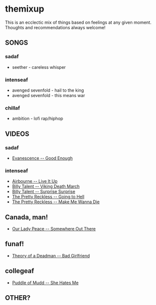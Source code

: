 # themixup

This is an ecclectic mix of things based on feelings at any given moment. Thoughts and recommendations always welcome!

## SONGS

### sadaf

- seether - careless whisper

### intenseaf

- avenged sevenfold - hail to the king
- avenged sevenfold - this means war

### chillaf

- ambition - lofi rap/hiphop

## VIDEOS

### sadaf

- [Evanescence -- Good Enough](https://www.youtube.com/watch?v=Kw2Ic_2XdVQ)

### intenseaf

- [Airbourne -- Live It Up](https://www.youtube.com/watch?v=Pn0w7vciQCE)
- [Billy Talent -- Viking Death March](https://www.youtube.com/watch?v=VRFCMM3bra8)
- [Billy Talent -- Surprise Surprise](https://www.youtube.com/watch?v=ZGbNq_flErA)
- [The Pretty Reckless -- Going to Hell](https://www.youtube.com/watch?v=bmtbg5b7_Aw)
- [The Pretty Reckless -- Make Me Wanna Die](https://www.youtube.com/watch?v=txBfhpm1jI0)

## Canada, man!

- [Our Lady Peace -- Somewhere Out There](https://www.youtube.com/watch?v=8SzFaEqbLRM)

## funaf!

- [Theory of a Deadman -- Bad Girlfriend](https://www.youtube.com/watch?v=Pn0w7vciQCE)

## collegeaf

- [Puddle of Mudd -- She Hates Me](https://www.youtube.com/watch?v=BYE4CVhVkhw)

## OTHER?
